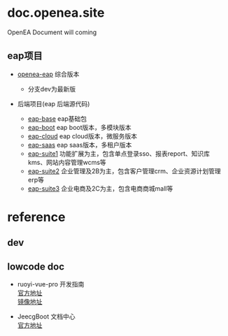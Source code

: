 # doc.openea.site
OpenEA Document will coming

## eap项目

* [openea-eap](https://github.com/eaopen/openea-eap) 综合版本
  * 分支dev为最新版

* 后端项目(eap 后端源代码)
  * [eap-base](https://github.com/eaopen/eap-base)  eap基础包
  * [eap-boot](https://github.com/eaopen/eap-boot)  eap boot版本，多模块版本
  * [eap-cloud](https://github.com/eaopen/eap-cloud)  eap cloud版本，微服务版本
  * [eap-saas](https://github.com/eaopen/eap-saas)  eap saas版本，多租户版本
  * [eap-suite1](https://github.com/eaopen/eap-suite1) 功能扩展为主，包含单点登录sso、报表report、知识库kms、网站内容管理wcms等
  * [eap-suite2](https://github.com/eaopen/eap-suite2) 企业管理及2B为主，包含客户管理crm、企业资源计划管理erp等
  * [eap-suite3](https://github.com/eaopen/eap-suite3) 企业电商及2C为主，包含电商商城mall等

# reference
## dev

## lowcode doc
- ruoyi-vue-pro 开发指南    
[官方地址](https://doc.iocoder.cn)      
[镜像地址](https://yu1doc.openea.site)

- JeecgBoot 文档中心   
[官方地址](https://help.jeecg.com)
